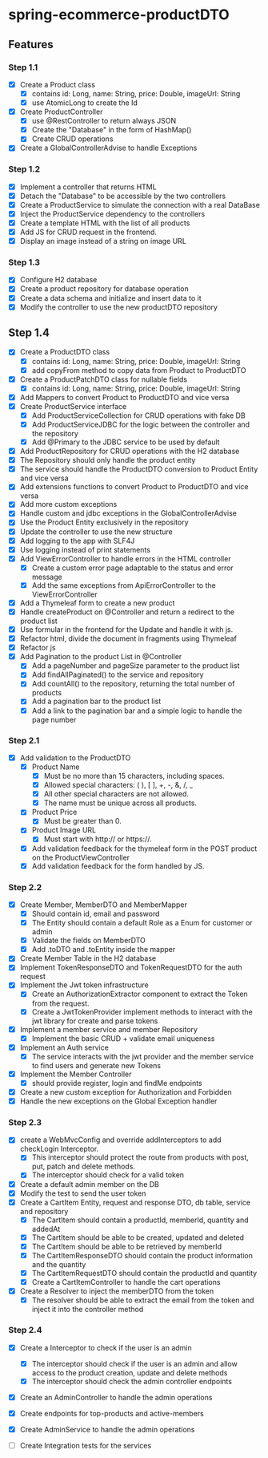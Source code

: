# spring-ecommerce-productDTO

## Features
### Step 1.1
- [x] Create a Product class
  - [x] contains id: Long, name: String, price: Double, imageUrl: String
  - [x] use AtomicLong to create the Id
- [x] Create ProductController
  - [x] use @RestController to return always JSON
  - [x] Create the "Database" in the form of HashMap()
  - [x] Create CRUD operations
- [x] Create a GlobalControllerAdvise to handle Exceptions
### Step 1.2
- [x] Implement a controller that returns HTML
- [x] Detach the "Database" to be accessible by the two controllers
- [x] Create a ProductService to simulate the connection with a real DataBase
- [x] Inject the ProductService dependency to the controllers
- [x] Create a template HTML with the list of all products
- [x] Add JS for CRUD request in the frontend.
- [x] Display an image instead of a string on image URL
### Step 1.3
- [x] Configure H2 database
- [x] Create a product repository for database operation
- [x] Create a data schema and initialize and insert data to it
- [x] Modify the controller to use the new productDTO repository
## Step 1.4
- [x] Create a ProductDTO class
  - [x] contains id: Long, name: String, price: Double, imageUrl: String
  - [x] add copyFrom method to copy data from Product to ProductDTO
- [x] Create a ProductPatchDTO class for nullable fields
  - [x] contains id: Long, name: String, price: Double, imageUrl: String
- [x] Add Mappers to convert Product to ProductDTO and vice versa
- [x] Create ProductService interface
  - [x] Add ProductServiceCollection for CRUD operations with fake DB
  - [x] Add ProductServiceJDBC for the logic between the controller and the repository
  - [x] Add @Primary to the JDBC service to be used by default
- [x] Add ProductRepository for CRUD operations with the H2 database
- [x] The Repository should only handle the product entity
- [x] The service should handle the ProductDTO conversion to Product Entity and vice versa
- [x] Add extensions functions to convert Product to ProductDTO and vice versa
- [x] Add more custom exceptions
- [x] Handle custom and jdbc exceptions in the GlobalControllerAdvise
- [x] Use the Product Entity exclusively in the repository
- [x] Update the controller to use the new structure
- [x] Add logging to the app with SLF4J
- [x] Use logging instead of print statements
- [x] Add ViewErrorController to handle errors in the HTML controller
  - [x] Create a custom error page adaptable to the status and error message
  - [x] Add the same exceptions from ApiErrorController to the ViewErrorController
- [x] Add a Thymeleaf form to create a new product
- [x] Handle createProduct on @Controller and return a redirect to the product list
- [x] Use formular in the frontend for the Update and handle it with js.
- [x] Refactor html, divide the document in fragments using Thymeleaf
- [x] Refactor js
- [x] Add Pagination to the product List in @Controller
  - [x] Add a pageNumber and pageSize parameter to the product list
  - [x] Add findAllPaginated() to the service and repository
  - [x] Add countAll() to the repository, returning the total number of products
  - [x] Add a pagination bar to the product list
  - [x] Add a link to the pagination bar and a simple logic to handle the page number
### Step 2.1
- [x] Add validation to the ProductDTO
  - [x] Product Name
      - [x] Must be no more than 15 characters, including spaces. 
      - [x] Allowed special characters: ( ), [ ], +, -, &, /, _
      - [x] All other special characters are not allowed. 
      - [x] The name must be unique across all products.
  - [x] Product Price 
    - [x] Must be greater than 0.
  - [x] Product Image URL 
    - [x] Must start with http:// or https://.
  - [x] Add validation feedback for the thymeleaf form in the POST product on the ProductViewController
  - [x] Add validation feedback for the form handled by JS.
### Step 2.2
- [x] Create Member, MemberDTO and MemberMapper
  - [x] Should contain id, email and password
  - [x] The Entity should contain a default Role as a Enum for customer or admin
  - [x] Validate the fields on MemberDTO
  - [x] Add .toDTO and .toEntity inside the mapper
- [x] Create Member Table in the H2 database
- [x] Implement TokenResponseDTO and TokenRequestDTO for the auth request
- [x] Implement the Jwt token infrastructure
  - [x] Create an AuthorizationExtractor component to extract the Token from the request.
  - [x] Create a JwtTokenProvider implement methods to interact with the jwt library for create and parse tokens
- [x] Implement a member service and member Repository
  - [x] Implement the basic CRUD + validate email uniqueness
- [x] Implement an Auth service
  - [x] The service interacts with the jwt provider and the member service to find users and generate new Tokens
- [x] Implement the Member Controller
  - [x] should provide register, login and findMe endpoints
- [x] Create a new custom exception for Authorization and Forbidden
- [x] Handle the new exceptions on the Global Exception handler
### Step 2.3
- [x] create a WebMvcConfig and override addInterceptors to add checkLogin Interceptor.
  - [x] This interceptor should protect the route from products with post, put, patch and delete methods.
  - [x] The interceptor should check for a valid token
- [x] Create a default admin member on the DB
- [x] Modify the test to send the user token
- [x] Create a CartItem Entity, request and response DTO, db table, service and repository
  - [x] The CartItem should contain a productId, memberId, quantity and addedAt
  - [x] The CartItem should be able to be created, updated and deleted
  - [x] The CartItem should be able to be retrieved by memberId
  - [x] The CartItemResponseDTO should contain the product information and the quantity
  - [x] The CartItemRequestDTO should contain the productId and quantity
  - [x] Create a CartItemController to handle the cart operations
- [x] Create a Resolver to inject the memberDTO from the token
  - [x] The resolver should be able to extract the email from the token and inject it into the controller method
### Step 2.4
- [x] Create a Interceptor to check if the user is an admin
  - [x] The interceptor should check if the user is an admin and allow access to the product creation, update and delete methods
  - [x] The interceptor should check the admin controller endpoints
- [x] Create an AdminController to handle the admin operations
- [x] Create endpoints for top-products and active-members
- [x] Create AdminService to handle the admin operations

- [ ] Create Integration tests for the services